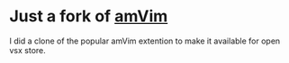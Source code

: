 # Just a fork of [amVim](https://github.com/aioutecism/amVim-for-VSCode)
I did a clone of the popular amVim extention to make it available for open vsx store.
